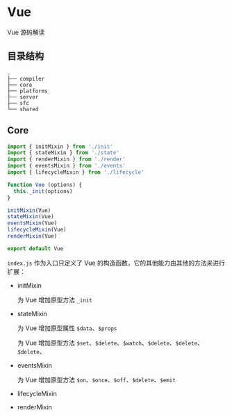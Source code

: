 # Vue

Vue 源码解读

## 目录结构

```
.
├── compiler
├── core
├── platforms
├── server
├── sfc
└── shared
```

## Core

```js
import { initMixin } from './init'
import { stateMixin } from './state'
import { renderMixin } from './render'
import { eventsMixin } from './events'
import { lifecycleMixin } from './lifecycle'

function Vue (options) {
  this._init(options)
}

initMixin(Vue)
stateMixin(Vue)
eventsMixin(Vue)
lifecycleMixin(Vue)
renderMixin(Vue)

export default Vue
```

`index.js` 作为入口只定义了 Vue 的构造函数，它的其他能力由其他的方法来进行扩展：

* initMixin

  为 Vue 增加原型方法 `_init`

* stateMixin

  为 Vue 增加原型属性 `$data`、`$props`

  为 Vue 增加原型方法 `$set`、`$delete`、`$watch`、`$delete`、`$delete`、`$delete`、

* eventsMixin

  为 Vue 增加原型方法 `$on`、`$once`、`$off`、`$delete`、`$emit`

* lifecycleMixin

* renderMixin



